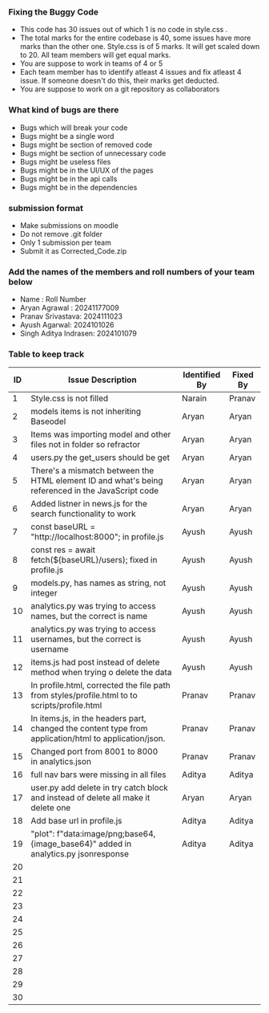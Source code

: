 ### Fixing the Buggy Code

- This code has 30 issues out of which 1 is no code in style.css . 
- The total marks for the entire codebase is 40, some issues have more marks than the other one. Style.css is of 5 marks. It will get scaled down to 20. All team members will get equal marks.
- You are suppose to work in teams of 4 or 5
- Each team member has to identify atleast 4 issues and fix atleast 4 issue. If someone doesn't do this, their marks get deducted.
- You are suppose to work on a git repository as collaborators

### What kind of bugs are there

- Bugs which will break your code
- Bugs might be a single word
- Bugs might be section of removed code
- Bugs might be section of unnecessary code
- Bugs might be useless files
- Bugs might be in the UI/UX of the pages
- Bugs might be in the api calls
- Bugs might be in the dependencies  

### submission format

- Make submissions on moodle
- Do not remove .git folder 
- Only 1 submission per team
- Submit it as Corrected_Code.zip

### Add the names of the members and roll numbers of your team below

- Name : Roll Number
- Aryan Agrawal : 20241177009
- Pranav Srivastava: 2024111023
- Ayush Agarwal: 2024101026
- Singh Aditya Indrasen: 2024101079

### Table to keep track

| ID  | Issue Description                                                                            | Identified By | Fixed By |
|-----|----------------------------------------------------------------------------------------------|---------------|----------|
| 1   | Style.css is not filled                                                                      | Narain        | Pranav   |
| 2   | models items is not inheriting Baseodel                                                      | Aryan         | Aryan    |
| 3   | Items was importing model and other files not in folder so refractor                         | Aryan         | Aryan    |
| 4   | users.py the get_users should be get                                                         | Aryan         | Aryan    |
| 5   | There's a mismatch between the HTML element ID and what's being referenced in the JavaScript code | Aryan         | Aryan    |
| 6   | Added listner in news.js for the search functionality to work                                | Aryan         | Aryan    |
| 7   | const baseURL = "http://localhost:8000"; in profile.js                                       | Ayush         | Ayush    |
| 8   | const res = await fetch(${baseURL}/users); fixed in profile.js                               | Ayush         | Ayush    |
| 9   | models.py, has names as string, not integer                                                  | Ayush         | Ayush    |
| 10  | analytics.py was trying to access names, but the correct is name                             | Ayush         | Ayush    |
| 11  | analytics.py was trying to access usernames, but the correct is username                     | Ayush         | Ayush    |
| 12  | items.js had post instead of  delete method when trying o delete the data                    | Ayush         | Ayush    |
| 13  | In profile.html, corrected the file path from styles/profile.html to to scripts/profile.html | Pranav        | Pranav   |
| 14  | In items.js, in the headers part, changed the content type from application/html to application/json. | Pranav        | Pranav   |
| 15  | Changed port from 8001 to 8000 in analytics.json                                             | Pranav        | Pranav   |
| 16  | full nav bars were missing in all files                                                      | Aditya        | Aditya   |
| 17  | user.py add delete in try catch block and instead of delete all make it delete one           | Aryan         | Aryan    |
| 18  | Add base url in profile.js                                                                   | Aditya        | Aditya   |
| 19  | "plot": f"data:image/png;base64,{image_base64}" added in analytics.py jsonresponse           | Aditya        | Aditya   |
| 20  |                                                                                              |               |          |
| 21  |                                                                                              |               |          |
| 22  |                                                                                              |               |          |
| 23  |                                                                                              |               |          |
| 24  |                                                                                              |               |          |
| 25  |                                                                                              |               |          |
| 26  |                                                                                              |               |          |
| 27  |                                                                                              |               |          |
| 28  |                                                                                              |               |          |
| 29  |                                                                                              |               |          |
| 30  |                                                                                              |               |          |
